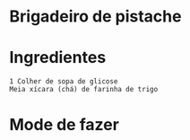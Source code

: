 # Brigadeiro de pistache

# Ingredientes
    1 Colher de sopa de glicose
    Meia xícara (chá) de farinha de trigo
# Mode de fazer